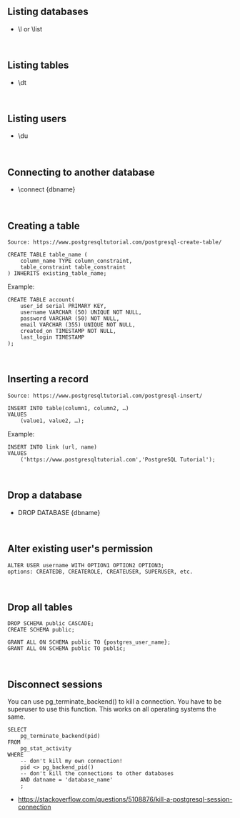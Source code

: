 ## Listing databases
- \l or \list

<br/>

## Listing tables
- \dt

<br/>

## Listing users
- \du

<br/>

## Connecting to another database
- \connect {dbname}

<br/>

## Creating a table
```
Source: https://www.postgresqltutorial.com/postgresql-create-table/

CREATE TABLE table_name (
	column_name TYPE column_constraint,
	table_constraint table_constraint
) INHERITS existing_table_name;
```
Example:
```
CREATE TABLE account(
	user_id serial PRIMARY KEY,
	username VARCHAR (50) UNIQUE NOT NULL,
	password VARCHAR (50) NOT NULL,
	email VARCHAR (355) UNIQUE NOT NULL,
	created_on TIMESTAMP NOT NULL,
	last_login TIMESTAMP
);
```

<br/>

## Inserting a record
```
Source: https://www.postgresqltutorial.com/postgresql-insert/

INSERT INTO table(column1, column2, …)
VALUES
	(value1, value2, …);
```
Example:
```
INSERT INTO link (url, name)
VALUES
	('https://www.postgresqltutorial.com','PostgreSQL Tutorial');
```

<br/>

## Drop a database
- DROP DATABASE {dbname}

<br/>

## Alter existing user's permission
```
ALTER USER username WITH OPTION1 OPTION2 OPTION3;
options: CREATEDB, CREATEROLE, CREATEUSER, SUPERUSER, etc.
```

<br/>

## Drop all tables
```
DROP SCHEMA public CASCADE;
CREATE SCHEMA public;

GRANT ALL ON SCHEMA public TO {postgres_user_name};
GRANT ALL ON SCHEMA public TO public;
```

<br/>

## Disconnect sessions
You can use pg_terminate_backend() to kill a connection. You have to be superuser to use this function. This works on all operating systems the same.
```
SELECT 
    pg_terminate_backend(pid) 
FROM 
    pg_stat_activity 
WHERE 
    -- don't kill my own connection!
    pid <> pg_backend_pid()
    -- don't kill the connections to other databases
    AND datname = 'database_name'
    ;
```

- https://stackoverflow.com/questions/5108876/kill-a-postgresql-session-connection
